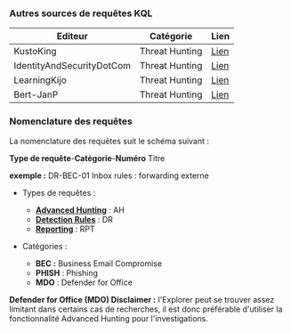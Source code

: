 ### Autres sources de requêtes KQL 
| Editeur | Catégorie | Lien |
| --- | --- | --- |
| KustoKing | Threat Hunting | [Lien](https://www.kustoking.com) |
| IdentityAndSecurityDotCom | Threat Hunting | [Lien](https://identityandsecuritydotcom.files.wordpress.com/2020/08/kql_internals_hk.pdf) |
| LearningKijo | Threat Hunting | [Lien](https://github.com/LearningKijo) |
| Bert-JanP | Threat Hunting | [Lien](https://github.com/Bert-JanP/Hunting-Queries-Detection-Rules/tree/main) |

### Nomenclature des requêtes
La nomenclature des requêtes suit le schéma suivant : 

**Type de requête**-**Catégorie**-**Numéro** Titre


**exemple :** DR-BEC-01 Inbox rules : forwarding externe

- Types de requêtes :
  - [**Advanced Hunting**](https://github.com/dotvt/SecurityMaster365/tree/fdbd7e2014c47387d743eade61fb258cc9f11ac8/KQL/Hunting) : AH 
  - [**Detection Rules**](https://github.com/dotvt/SecurityMaster365/tree/fdbd7e2014c47387d743eade61fb258cc9f11ac8/KQL/Detection%20rules) : DR
  - [**Reporting**](https://github.com/dotvt/SecurityMaster365/tree/e8f0988573e0bd30ee36118b8ca6726f4a946fd3/KQL/Reporting) : RPT

- Catégories :
  - **BEC :** Business Email Compromise
  - **PHISH** : Phishing
  - **MDO** : Defender for Office

**Defender for Office (MDO) Disclaimer :** l'Explorer peut se trouver assez limitant dans certains cas de recherches, il est donc préférable d'utiliser la fonctionnalité Advanced Hunting pour l'investigations.

